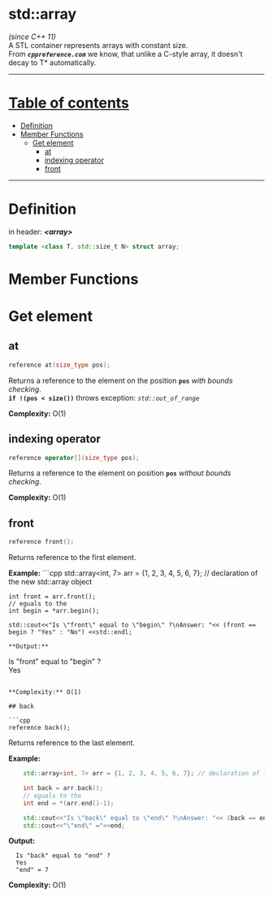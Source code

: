 # std::array
*\(since C++ 11)*  
A STL container represents arrays with constant size.   
From ***`cppreference.com`*** we know, that unlike a C-style array, it doesn't decay to T* automatically. 
  
---  
  
# [Table of contents](#table-of-contents)  
  
  * [Definition](#definition)  
  * [Member Functions](#member-functions)  
    * [Get element](#get-element)
      * [at](#at)  
      * [indexing operator](#indexing-operator)  
      * [front](#front)
  
---  

# Definition
in header: ***\<array>***  
   
```cpp
template <class T, std::size_t N> struct array;
```
# Member Functions  
  
  
  
# Get element

  ## at  

  ```cpp 
  reference at(size_type pos);
  ```  

  Returns a reference to the element on the position **`pos`** *with bounds checking*.  
  **`if !(pos < size())`** throws exception: *`std::out_of_range`*   

  **Complexity:** O(1)


  ## indexing operator

  ```cpp 
  reference operator[](size_type pos);
  ```  

  Returns a reference to the element on position **`pos`** *without bounds checking*.  

  **Complexity:** O(1)

  ## front

  ```cpp
  reference front();
  ```

  Returns reference to the first element.   

  **Example:**
    ```cpp
    std::array<int, 7> arr = {1, 2, 3, 4, 5, 6, 7}; // declaration of the new std::array object

    int front = arr.front(); 
    // eguals to the
    int begin = *arr.begin();

    std::cout<<"Is \"front\" equal to \"begin\" ?\nAnswer: "<< (front == begin ? "Yes" : "No") <<std::endl;
  ```
  **Output:**  
  ```
  Is "front" equal to "begin" ?  
  Yes
  ```

  **Complexity:** O(1)

  ## back

  ```cpp
  reference back();
  ```

  Returns reference to the last element.   

  **Example:**
  ```cpp
      std::array<int, 7> arr = {1, 2, 3, 4, 5, 6, 7}; // declaration of the new std::array object

      int back = arr.back(); 
      // eguals to the
      int end = *(arr.end()-1);

      std::cout<<"Is \"back\" equal to \"end\" ?\nAnswer: "<< (back == end ? "Yes" : "No") << std::endl;
      std::cout<<"\"end\" ="<<end;
  ```
  **Output:**  
  ```
    Is "back" equal to "end" ?  
    Yes
    "end" = 7
  ```

  **Complexity:** O(1)

